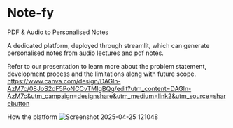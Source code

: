 # Note-fy
PDF &amp; Audio to Personalised Notes

A dedicated platform, deployed through streamlit, which can generate personalised notes from audio lectures and pdf notes. 

Refer to our presentation to learn more about the problem statement, development process and the limitations along with future scope.
https://www.canva.com/design/DAGln-AzM7c/08JoS2dF5PoNCCvTMIgBQg/edit?utm_content=DAGln-AzM7c&utm_campaign=designshare&utm_medium=link2&utm_source=sharebutton

How the platform
![Screenshot 2025-04-25 121048](https://github.com/user-attachments/assets/461b3403-a8a6-4499-ac39-9f212959f50d)
